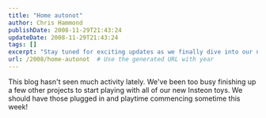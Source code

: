 ```yaml
---
title: "Home autonot"
author: Chris Hammond
publishDate: 2008-11-29T21:43:24
updateDate: 2008-11-29T21:43:24
tags: []
excerpt: "Stay tuned for exciting updates as we finally dive into our new Insteon products this week after a brief hiatus due to other projects. Fun times ahead!"
url: /2008/home-autonot  # Use the generated URL with year
---
```

<p>This blog hasn't seen much activity lately. We've been too busy finishing up a few other projects to start playing with all of our new Insteon toys. We should have those plugged in and playtime commencing sometime this week!</p>

